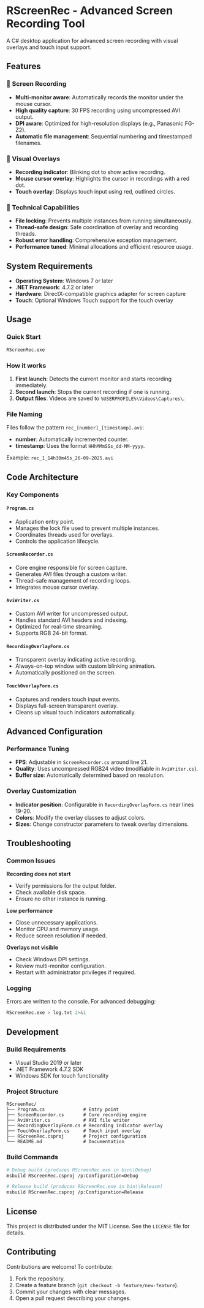 # RScreenRec - Advanced Screen Recording Tool

A C# desktop application for advanced screen recording with visual overlays and touch input support.

## Features

### 🎥 Screen Recording
- **Multi-monitor aware**: Automatically records the monitor under the mouse cursor.
- **High quality capture**: 30 FPS recording using uncompressed AVI output.
- **DPI aware**: Optimized for high-resolution displays (e.g., Panasonic FG-Z2).
- **Automatic file management**: Sequential numbering and timestamped filenames.

### 🎯 Visual Overlays
- **Recording indicator**: Blinking dot to show active recording.
- **Mouse cursor overlay**: Highlights the cursor in recordings with a red dot.
- **Touch overlay**: Displays touch input using red, outlined circles.

### 🔧 Technical Capabilities
- **File locking**: Prevents multiple instances from running simultaneously.
- **Thread-safe design**: Safe coordination of overlay and recording threads.
- **Robust error handling**: Comprehensive exception management.
- **Performance tuned**: Minimal allocations and efficient resource usage.

## System Requirements

- **Operating System**: Windows 7 or later
- **.NET Framework**: 4.7.2 or later
- **Hardware**: DirectX-compatible graphics adapter for screen capture
- **Touch**: Optional Windows Touch support for the touch overlay

## Usage

### Quick Start
```bash
RScreenRec.exe
```

### How it works
1. **First launch**: Detects the current monitor and starts recording immediately.
2. **Second launch**: Stops the current recording if one is running.
3. **Output files**: Videos are saved to `%USERPROFILE%\Videos\Captures\`.

### File Naming
Files follow the pattern `rec_[number]_[timestamp].avi`:
- **number**: Automatically incremented counter.
- **timestamp**: Uses the format `HHhMMmSSs_dd-MM-yyyy`.

Example: `rec_1_14h30m45s_26-09-2025.avi`

## Code Architecture

### Key Components

#### `Program.cs`
- Application entry point.
- Manages the lock file used to prevent multiple instances.
- Coordinates threads used for overlays.
- Controls the application lifecycle.

#### `ScreenRecorder.cs`
- Core engine responsible for screen capture.
- Generates AVI files through a custom writer.
- Thread-safe management of recording loops.
- Integrates mouse cursor overlay.

#### `AviWriter.cs`
- Custom AVI writer for uncompressed output.
- Handles standard AVI headers and indexing.
- Optimized for real-time streaming.
- Supports RGB 24-bit format.

#### `RecordingOverlayForm.cs`
- Transparent overlay indicating active recording.
- Always-on-top window with custom blinking animation.
- Automatically positioned on the screen.

#### `TouchOverlayForm.cs`
- Captures and renders touch input events.
- Displays full-screen transparent overlay.
- Cleans up visual touch indicators automatically.

## Advanced Configuration

### Performance Tuning
- **FPS**: Adjustable in `ScreenRecorder.cs` around line 21.
- **Quality**: Uses uncompressed RGB24 video (modifiable in `AviWriter.cs`).
- **Buffer size**: Automatically determined based on resolution.

### Overlay Customization
- **Indicator position**: Configurable in `RecordingOverlayForm.cs` near lines 19-20.
- **Colors**: Modify the overlay classes to adjust colors.
- **Sizes**: Change constructor parameters to tweak overlay dimensions.

## Troubleshooting

### Common Issues

**Recording does not start**
- Verify permissions for the output folder.
- Check available disk space.
- Ensure no other instance is running.

**Low performance**
- Close unnecessary applications.
- Monitor CPU and memory usage.
- Reduce screen resolution if needed.

**Overlays not visible**
- Check Windows DPI settings.
- Review multi-monitor configuration.
- Restart with administrator privileges if required.

### Logging
Errors are written to the console. For advanced debugging:
```bash
RScreenRec.exe > log.txt 2>&1
```

## Development

### Build Requirements
- Visual Studio 2019 or later
- .NET Framework 4.7.2 SDK
- Windows SDK for touch functionality

### Project Structure
```
RScreenRec/
├── Program.cs              # Entry point
├── ScreenRecorder.cs       # Core recording engine
├── AviWriter.cs            # AVI file writer
├── RecordingOverlayForm.cs # Recording indicator overlay
├── TouchOverlayForm.cs     # Touch input overlay
├── RScreenRec.csproj       # Project configuration
└── README.md               # Documentation
```

### Build Commands
```bash
# Debug build (produces RScreenRec.exe in bin\\Debug)
msbuild RScreenRec.csproj /p:Configuration=Debug

# Release build (produces RScreenRec.exe in bin\\Release)
msbuild RScreenRec.csproj /p:Configuration=Release
```

## License

This project is distributed under the MIT License. See the `LICENSE` file for details.

## Contributing

Contributions are welcome! To contribute:
1. Fork the repository.
2. Create a feature branch (`git checkout -b feature/new-feature`).
3. Commit your changes with clear messages.
4. Open a pull request describing your changes.
